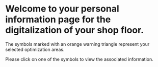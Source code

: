 # Welcome to your personal information page for the digitalization of your shop floor. 

The symbols marked with an orange warning triangle represent your selected optimization areas.

Please click on one of the symbols to view the associated information.
